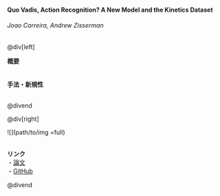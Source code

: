 #### Quo Vadis, Action Recognition? A New Model and the Kinetics Dataset
###### Joao Carreira, Andrew Zisserman

@div[left]

__概要__<br>
<br>
<br>
__手法・新規性__<br>
<br>


@divend

@div[right]

![](path/to/img =full)<br>
<br>

__リンク__<br>
・[論文](http://openaccess.thecvf.com/content_cvpr_2017/papers/Carreira_Quo_Vadis_Action_CVPR_2017_paper.pdf)<br>
・[GitHub](https://github.com/deepmind/kinetics-i3d)<br>

@divend